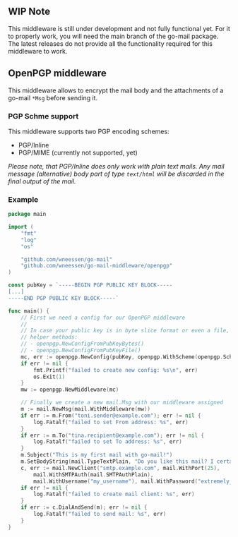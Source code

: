 <!--
SPDX-FileCopyrightText: 2023 Dhia Gharsallaoui
SPDX-FileCopyrightText: 2023 Winni Neessen <winni@neessen.dev>

SPDX-License-Identifier: CC0-1.0
-->

## WIP Note

This middleware is still under development and not fully functional yet. For it to properly 
work, you will need the main branch of the go-mail package. The latest releases do not provide
all the functionality required for this middleware to work.

## OpenPGP middleware

This middleware allows to encrypt the mail body and the attachments of a go-mail `*Msg`
before sending it.

### PGP Schme support

This middleware supports two PGP encoding schemes:
* PGP/Inline
* PGP/MIME (currently not supported, yet)

*Please note, that PGP/Inline does only work with plain text mails. Any mail message
(alternative) body part of type `text/html` will be discarded in the final output 
of the mail.*

### Example

```go
package main

import (
	"fmt"
	"log"
	"os"

	"github.com/wneessen/go-mail"
	"github.com/wneessen/go-mail-middleware/openpgp"
)

const pubKey = `-----BEGIN PGP PUBLIC KEY BLOCK-----
[...]
-----END PGP PUBLIC KEY BLOCK-----`

func main() {
	// First we need a config for our OpenPGP middleware
	//
	// In case your public key is in byte slice format or even a file, we provide two
	// helper methods:
	// - openpgp.NewConfigFromPubKeyBytes()
	// - openpgp.NewConfigFromPubKeyFile()
	mc, err := openpgp.NewConfig(pubKey, openpgp.WithScheme(openpgp.SchemePGPInline))
	if err != nil {
		fmt.Printf("failed to create new config: %s\n", err)
		os.Exit(1)
	}
	mw := openpgp.NewMiddleware(mc)

	// Finally we create a new mail.Msg with our middleware assigned
	m := mail.NewMsg(mail.WithMiddleware(mw))
	if err := m.From("toni.sender@example.com"); err != nil {
		log.Fatalf("failed to set From address: %s", err)
	}
	if err := m.To("tina.recipient@example.com"); err != nil {
		log.Fatalf("failed to set To address: %s", err)
	}
	m.Subject("This is my first mail with go-mail!")
	m.SetBodyString(mail.TypeTextPlain, "Do you like this mail? I certainly do!")
	c, err := mail.NewClient("smtp.example.com", mail.WithPort(25),
		mail.WithSMTPAuth(mail.SMTPAuthPlain),
		mail.WithUsername("my_username"), mail.WithPassword("extremely_secret_pass"))
	if err != nil {
		log.Fatalf("failed to create mail client: %s", err)
	}
	if err := c.DialAndSend(m); err != nil {
		log.Fatalf("failed to send mail: %s", err)
	}
}
```